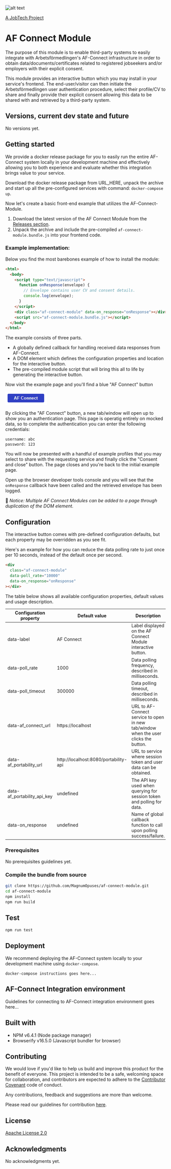 ![alt text][logo]

[logo]: https://github.com/MagnumOpuses/project-meta/blob/master/img/jobtechdev_black.png "JobTech dev logo"

[A JobTech Project](https://www.jobtechdev.se)

# AF Connect Module

The purpose of this module is to enable third-party systems to easily integrate with Arbetsförmedlingen's AF-Connect infrastructure in order to obtain data/documents/certificates related to registered jobseekers and/or employers with their explicit consent.

This module provides an interactive button which you may install in your service's frontend. The end-user/visitor can then initiate the Arbetsförmedlingen user authentication procedure, select their profile/CV to share and finally provide their explicit consent allowing this data to be shared with and retrieved by a third-party system.

## Versions, current dev state and future

No versions yet.

## Getting started

We provide a docker release package for you to easily run the entire AF-Connect system locally in your development machine and effectively allowing you to both experience and evaluate whether this integration brings value to your service.

Download the docker release package from URL_HERE, unpack the archive and start up all the pre-configured services with command: `docker-compose up`.

Now let's create a basic front-end example that utilizes the AF-Connect-Module.

1. Download the latest version of the AF Connect Module from the [Releases section](https://github.com/MagnumOpuses/af-connect-module/releases).
1. Unpack the archive and include the pre-compiled `af-connect-module.bundle.js` into your frontend code.

### Example implementation:

Below you find the most barebones example of how to install the module:

```html
<html>
  <body>
    <script type="text/javascript">
      function onResponse(envelope) {
        // Envelope contains user CV and consent details.
        console.log(envelope);
      }
    </script>
    <div class="af-connect-module" data-on_response="onResponse"></div>
    <script src="af-connect-module.bundle.js"></script>
  </body>
</html>
```

The example consists of three parts.

- A globally defined callback for handling received data responses from AF-Connect.
- A DOM element which defines the configuration properties and location for the interactive button.
- The pre-compiled module script that will bring this all to life by generating the interactive button.

Now visit the example page and you'll find a blue "AF Connect" button

![Example implementation result screenshot](https://github.com/MagnumOpuses/af-connect-module/blob/clean-up/.github/screenshots/af-connect-module-button.png?raw=true)

By clicking the "AF Connect" button, a new tab/window will open up to show you an authentication page. This page is operatig entirely on mocked data, so to complete the authentication you can enter the following credentials:

```
username: abc
password: 123
```

You will now be presented with a handful of example profiles that you may select to share with the requesting service and finally click the "Consent and close" button. The page closes and you're back to the initial example page.

Open up the browser developer tools console and you will see that the `onResponse` callback have been called and the retrieved envelope has been logged.

:notebook: _Notice: Multiple AF Connect Modules can be added to a page through duplication of the DOM element._

## Configuration

The interactive button comes with pre-defined configuration defaults, but each property may be overridden as you see fit.

Here's an example for how you can reduce the data polling rate to just once per 10 seconds, instead of the default once per second.

```html
<div
  class="af-connect-module"
  data-poll_rate="10000"
  data-on_response="onResponse"
></div>
```

The table below shows all available configuration properties, default values and usage description.

| Configuration property      | Default value                         | Description                                                                          |
| --------------------------- | ------------------------------------- | ------------------------------------------------------------------------------------ |
| data-label                  | AF Connect                            | Label displayed on the AF Connect Module interactive button.                         |
| data-poll_rate              | 1000                                  | Data polling frequency, described in milliseconds.                                   |
| data-poll_timeout           | 300000                                | Data polling timeout, described in milliseconds.                                     |
| data-af_connect_url         | https://localhost                     | URL to AF-Connect service to open in new tab/window when the user clicks the button. |
| data-af_portability_url     | http://localhost:8080/portability-api | URL to service where session token and user data can be obtained.                    |
| data-af_portability_api_key | undefined                             | The API key used when querying for session token and polling for data.               |
| data-on_response            | undefined                             | Name of global callback function to call upon polling success/failure.               |

### Prerequisites

No prerequisites guidelines yet.

### Compile the bundle from source

```bash
git clone https://github.com/MagnumOpuses/af-connect-module.git
cd af-connect-module
npm install
npm run build
```

## Test

```bash
npm run test
```

## Deployment

We recommend deploying the AF-Connect system locally to your development machine using `docker-compose`.

```
docker-compose instructions goes here...
```

## AF-Connect Integration environment

Guidelines for connecting to AF-Connect integration environment goes here...

## Built with

- NPM v6.4.1 (Node package manager)
- Browserify v16.5.0 (Javascript bundler for browser)

## Contributing

We would love if you'd like to help us build and improve this product for the benefit of everyone. This project is intended to be a safe, welcoming space for collaboration, and contributors are expected to adhere to the [Contributor Covenant](http://contributor-covenant.org/) code of conduct.

Any contributions, feedback and suggestions are more than welcome.

Please read our guidelines for contribution [here](CONTRIBUTING_TEMPLATE.md).

## License

[Apache License 2.0](LICENSE.md)

## Acknowledgments

No acknowledgments yet.
